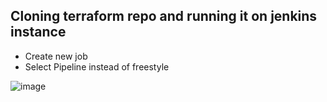 
## Cloning terraform repo and running it on jenkins instance

- Create new job
- Select Pipeline instead of freestyle

![image](https://user-images.githubusercontent.com/14828358/149346517-e06cdcec-c28b-4dde-a6c7-b2f469f5c65d.png)
